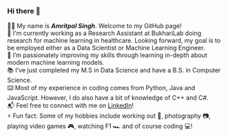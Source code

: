 ### Hi there 👋

:man_technologist: My name is ***Amritpal Singh***. Welcome to my GitHub page! <br>
:briefcase: I'm currently working as a Research Assistant at BukhariLab doing research for machine learning in healthcare. Looking forward, my goal is to be employed either as a Data Scientist or Machine Learning Engineer. <br>
🌱 I’m passionately improving my skills through learning in-depth about modern machine learning models. <br> 
:books: I've just completed my M.S in Data Science and have a B.S. in Computer Science. <br>
:keyboard: Most of my experience in coding comes from Python, Java and JavaScript. However, I do also have a bit of knowledge of C++ and C#. <br>
:mailbox_with_mail: Feel free to connect with me on [LinkedIn](https://www.linkedin.com/in/amritpal-singh-ny/)! <br>
⚡ Fun fact: Some of my hobbies include working out :muscle:, photography 📷, playing video games :video_game:, watching F1 :racing_car: and of course coding :computer:! <br>
